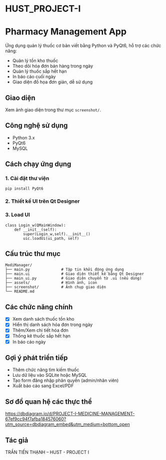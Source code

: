 # HUST_PROJECT-I

# Pharmacy Management App

Ứng dụng quản lý thuốc cơ bản viết bằng Python và PyQt6, hỗ trợ các chức năng:

- Quản lý tồn kho thuốc
- Theo dõi hóa đơn bán hàng trong ngày
- Quản lý thuốc sắp hết hạn
- In báo cáo cuối ngày
- Giao diện đồ họa đơn giản, dễ sử dụng

## Giao diện

Xem ảnh giao diện trong thư mục `screenshot/`.

## Công nghệ sử dụng

- Python 3.x
- PyQt6
- MySQL

## Cách chạy ứng dụng

### 1. Cài đặt thư viện

```
pip install PyQt6
```
### 2. Thiết kế UI trên Qt Designer

### 3. Load UI
```
class Login_w(QMainWindow):
    def __init__(self):
        super(Login_w,self).__init__()
        uic.loadUi(ui_path, self)
```

## Cấu trúc thư mục

```
MediManager/
├── main.py              # Tập tin khởi động ứng dụng
├── main.ui              # Giao diện thiết kế bằng Qt Designer
├── main_ui.py           # Giao diện chuyển từ .ui (nếu dùng)
├── assets/              # Hình ảnh, icon
├── screenshot/          # Ảnh chụp giao diện
└── README.md
```

## Các chức năng chính

- [x] Xem danh sách thuốc tồn kho
- [x] Hiển thị danh sách hóa đơn trong ngày
- [x] Thêm/Xem chi tiết hóa đơn
- [x] Thống kê thuốc sắp hết hạn
- [x] In báo cáo ngày

## Gợi ý phát triển tiếp

- Thêm chức năng tìm kiếm thuốc
- Lưu dữ liệu vào SQLite hoặc MySQL
- Tạo form đăng nhập phân quyền (admin/nhân viên)
- Xuất báo cáo sang Excel/PDF
  
## Sơ đồ quan hệ các thực thể
https://dbdiagram.io/d/PROJECT-I-MEDICINE-MANAGEMENT-67ef9cc94f7afba184576060?utm_source=dbdiagram_embed&utm_medium=bottom_open

## Tác giả

TRẦN TIẾN THẠNH – HUST - PROJECT I

